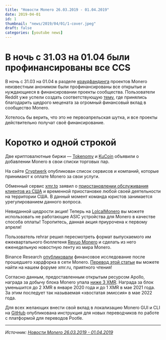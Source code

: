 ```yaml
---
title: "Новости Monero 26.03.2019 - 01.04.2019"
date: 2019-04-01
id: 1
thumbnail: "news/2019/04/01/1-cover.jpeg"
draft: false
categories: [youtube news]
---
```



# В ночь с 31.03 на 01.04 были профинансированы все CCS

В ночь с 31.03 на 01.04 в разделе [краудфандинга](https://ccs.getmonero.org/funding-required/) проектов Monero неизвестным анонимом были профинансированы все открытые и нуждающиеся в финансировании проекты сообщества.
Пользователи Reddit уже успели создать соответствующую [тему](https://www.reddit.com/r/Monero/comments/b7s97g/some_generous_donors_topped_off_all_of_the/?sort=new), где принялись благодарить щедрого мецената за огромный финансовый вклад в сообщество Monero.

Хотелось бы верить, что это не первоапрельская шутка, и все проекты действительно получат своё финансирование.

# Коротко и одной строкой

Две криптовалютные биржи — [Tokenomy](https://www.reddit.com/r/Monero/comments/b7z8g0/monero_listed_on_tokenomy_exchange/) и [KuCoin](https://www.kucoin.com/news/en-monero-xmr-gets-listed-on-kucoin) объявили о добавлении Monero в свои списки торговых пар.

На сайте [Cryptwerk](https://cryptwerk.com/pay-with/xmr/) опубликован список сервисов и компаний, которые принимают к оплате Monero за свои услуги.

Обменный сервис [xmr.to](https://xmr.to/) заявил о [приостановлении обслуживания клиентов из США](https://www.reddit.com/r/Monero/comments/b73rng/xmrto_not_serving_us_customers_for_the_time_being) и временной приостановке любой своей деятельности на территории США. В данный момент команда юристов занимается урегулированием данного вопроса.

Невиданной щедрости акция! Теперь на [LolcalMonero](https://localmonero.co/?language=ru) вы можете использовать не работающие ASIC устройства для  Monero в качестве способа оплаты! Торопитесь, данная акция приурочена к первому апреля!

Пользователь rehrar решил пересмотреть формат выпускаемого им ежеквартального бюллетеня [Revuo Monero](http://revuo-monero.com/weekly-issue.html) и сделать из него еженедельную новостную ленту из мира Monero.

Binance Research [опубликовали](https://info.binance.com/en/research/marketresearch/monero-hard-fork.html) финансовое исследование после прошедшего хардфорка в сети Monero. [Перевод этой статьи](https://xmr.ru/threads/853/) вы можете найти на нашем форуме xmr.ru, приятного чтения!

Согласно данным, предоставленным открытым ресурсом Apollo, награда за добычу блока Monero упала [ниже 3 XMR](https://xmr.ru/charts/average-block-reward). Награда за блок уменьшится до 2 XMR в январе 2020 года и до 1 XMR в мае 2021 года. За этим последует так называемая «хвостатая эмиссия» в мае 2022 года.

Для всех желающих внести свой вклад в локализацию Monero GUI и CLI на [GitHub](https://github.com/monero-ecosystem/monero-translations/blob/master/pootle.md) опубликована инструкция для новых переводчиков по работе c платформой для переводов Pootle.

---
_Источник: [Новости Monero 26.03.2019 - 01.04.2019](https://www.youtube.com/watch?v=BHTvqq-ans0)_
